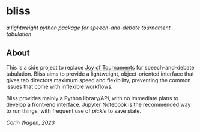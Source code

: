 # bliss
*a lightweight python package for speech-and-debate tournament tabulation*

## About
This is a side project to replace [Joy of Tournaments](https://www.joyoftournaments.com/) for speech-and-debate tabulation.
Bliss aims to provide a lightweight, object-oriented interface that gives tab directors maximum speed and flexibility, 
preventing the common issues that come with inflexible workflows.

Bliss provides mainly a Python library/API, with no immediate plans to develop a front-end interface. 
Jupyter Notebook is the recommended way to run things, with frequent use of *pickle* to save state.

*Corin Wagen, 2023*

